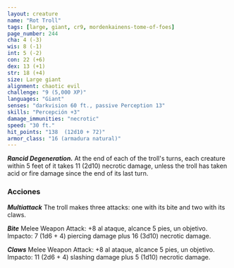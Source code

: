 ```yaml
---
layout: creature
name: "Rot Troll"
tags: [large, giant, cr9, mordenkainens-tome-of-foes]
page_number: 244
cha: 4 (-3)
wis: 8 (-1)
int: 5 (-2)
con: 22 (+6)
dex: 13 (+1)
str: 18 (+4)
size: Large giant
alignment: chaotic evil
challenge: "9 (5,000 XP)"
languages: "Giant"
senses: "darkvision 60 ft., passive Perception 13"
skills: "Percepción +3"
damage_immunities: "necrotic"
speed: "30 ft."
hit_points: "138  (12d10 + 72)"
armor_class: "16 (armadura natural)"
---
```


***Rancid Degeneration.*** At the end of each of the troll's turns, each creature within 5 feet of it takes 11 (2d10) necrotic damage, unless the troll has taken acid or fire damage since the end of its last turn.

### Acciones

***Multiattack*** The troll makes three attacks: one with its bite and two with its claws.

***Bite*** Melee Weapon Attack: +8 al ataque, alcance 5 pies, un objetivo. Impacto: 7 (1d6 + 4) piercing damage plus 16 (3d10) necrotic damage.

***Claws*** Melee Weapon Attack: +8 al ataque, alcance 5 pies, un objetivo. Impacto: 11 (2d6 + 4) slashing damage plus 5 (1d10) necrotic damage.